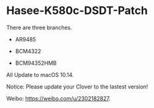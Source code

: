 # Hasee-K580c-DSDT-Patch

There are three branches.

+ AR9485

+ BCM4322

+ BCM94352HMB


All Update to macOS 10.14. 

Notice: Please update your Clover to the lastest version!

Weibo: https://weibo.com/u/2302182827.
